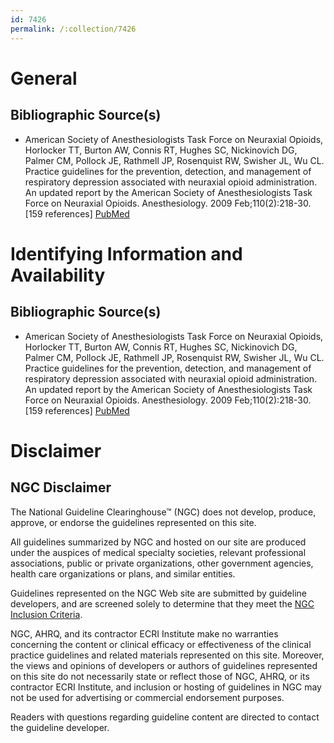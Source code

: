 ```yaml
---
id: 7426
permalink: /:collection/7426
---
```


# General

## Bibliographic Source(s)

- American Society of Anesthesiologists Task Force on Neuraxial Opioids, Horlocker TT, Burton AW, Connis RT, Hughes SC, Nickinovich DG, Palmer CM, Pollock JE, Rathmell JP, Rosenquist RW, Swisher JL, Wu CL. Practice guidelines for the prevention, detection, and management of respiratory depression associated with neuraxial opioid administration. An updated report by the American Society of Anesthesiologists Task Force on Neuraxial Opioids. Anesthesiology. 2009 Feb;110(2):218-30. [159 references] [ PubMed ](http://www.ncbi.nlm.nih.gov/entrez/query.fcgi?cmd=Retrieve&db=pubmed&dopt=Abstract&list_uids=19194148)

# Identifying Information and Availability

## Bibliographic Source(s)

- American Society of Anesthesiologists Task Force on Neuraxial Opioids, Horlocker TT, Burton AW, Connis RT, Hughes SC, Nickinovich DG, Palmer CM, Pollock JE, Rathmell JP, Rosenquist RW, Swisher JL, Wu CL. Practice guidelines for the prevention, detection, and management of respiratory depression associated with neuraxial opioid administration. An updated report by the American Society of Anesthesiologists Task Force on Neuraxial Opioids. Anesthesiology. 2009 Feb;110(2):218-30. [159 references] [ PubMed ](http://www.ncbi.nlm.nih.gov/entrez/query.fcgi?cmd=Retrieve&db=pubmed&dopt=Abstract&list_uids=19194148)

# Disclaimer

## NGC Disclaimer

The National Guideline Clearinghouse™ (NGC) does not develop, produce, approve, or endorse the guidelines represented on this site.

All guidelines summarized by NGC and hosted on our site are produced under the auspices of medical specialty societies, relevant professional associations, public or private organizations, other government agencies, health care organizations or plans, and similar entities.

Guidelines represented on the NGC Web site are submitted by guideline developers, and are screened solely to determine that they meet the [NGC Inclusion Criteria](/help-and-about/summaries/inclusion-criteria).

NGC, AHRQ, and its contractor ECRI Institute make no warranties concerning the content or clinical efficacy or effectiveness of the clinical practice guidelines and related materials represented on this site. Moreover, the views and opinions of developers or authors of guidelines represented on this site do not necessarily state or reflect those of NGC, AHRQ, or its contractor ECRI Institute, and inclusion or hosting of guidelines in NGC may not be used for advertising or commercial endorsement purposes.

Readers with questions regarding guideline content are directed to contact the guideline developer.

